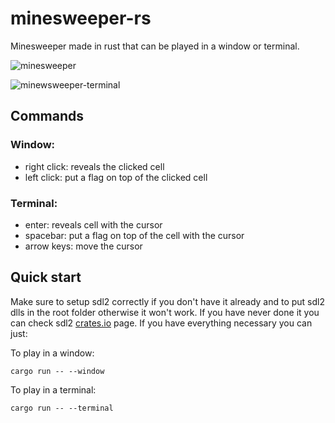 # minesweeper-rs
Minesweeper made in rust that can be played in a window or terminal.

![minesweeper](https://user-images.githubusercontent.com/66211581/208497587-1f415cff-2ced-476f-943d-833feb8aacb1.png)

![minewsweeper-terminal](https://user-images.githubusercontent.com/66211581/209406530-f58bb59d-d263-4f1d-a501-a4e348be9569.png)

## Commands
### Window:
- right click: reveals the clicked cell
- left click: put a flag on top of the clicked cell
### Terminal:
- enter: reveals cell with the cursor
- spacebar: put a flag on top of the cell with the cursor
- arrow keys: move the cursor

## Quick start
Make sure to setup sdl2 correctly if you don't have it already and to put sdl2 dlls in the root folder otherwise it won't work.
If you have never done it you can check sdl2 [crates.io](https://crates.io/crates/sdl2) page.
If you have everything necessary you can just:

To play in a window:
```Console
cargo run -- --window
```

To play in a terminal:
```Console
cargo run -- --terminal
```
